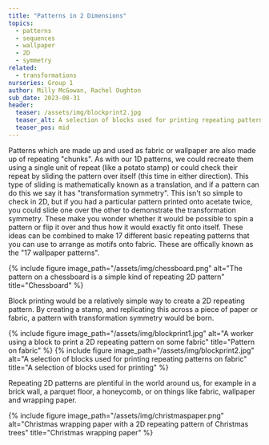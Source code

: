```yaml
---
title: "Patterns in 2 Dimensions"
topics:
  - patterns
  - sequences
  - wallpaper
  - 2D
  - symmetry
related: 
  - transformations
nurseries: Group 1
author: Milly McGowan, Rachel Oughton
sub_date: 2023-08-31
header:
  teaser: /assets/img/blockprint2.jpg
  teaser_alt: A selection of blocks used for printing repeating patterns on fabric
  teaser_pos: mid
---
```

Patterns which are made up and used as fabric or wallpaper are also made up of repeating "chunks". As with our 1D patterns, we could recreate them using a single unit of repeat (like a potato stamp) or could check their repeat by sliding the pattern over itself (this time in either direction). This type of sliding is mathematically known as a translation, and if a pattern can do this we say it has "transformation symmetry". This isn't so simple to check in 2D, but if you had a particular pattern printed onto acetate twice, you could slide one over the other to demonstrate the transformation symmetry. These make you wonder whether it would be possible to spin a pattern or flip it over and thus how it would exactly fit onto itself. These ideas can be combined to make 17 different basic repeating patterns that you can use to arrange as motifs onto fabric. These are offically known as the "17 wallpaper patterns".

{% include figure image_path="/assets/img/chessboard.png" alt="The pattern on a chessboard is a simple kind of repeating 2D pattern" title="Chessboard" %}

Block printing would be a relatively simple way to create a 2D repeating pattern. By creating a stamp, and replicating this across a piece of paper or fabric, a pattern with transformation symmetry would be born.

{% include figure image_path="/assets/img/blockprint1.jpg" alt="A worker using a block to print a 2D repeating pattern on some fabric" title="Pattern on fabric" %}
{% include figure image_path="/assets/img/blockprint2.jpg" alt="A selection of blocks used for printing repeating patterns on fabric" title="A selection of blocks used for printing" %}

Repeating 2D patterns are plentiful in the world around us, for example in a brick wall, a parquet floor, a honeycomb, or on things like fabric, wallpaper and wrapping paper.

{% include figure image_path="/assets/img/christmaspaper.png" alt="Christmas wrapping paper with a 2D repeating pattern of Christmas trees" title="Christmas wrapping paper" %}




